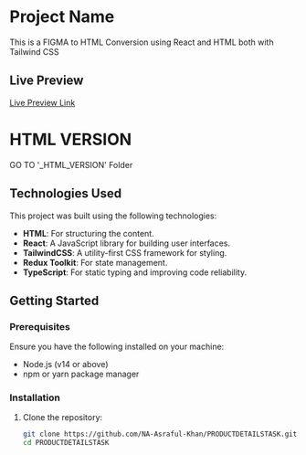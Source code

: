 # Project Name

This is a FIGMA to HTML Conversion using React and HTML both with Tailwind CSS

## Live Preview

[Live Preview Link](https://productdetaild.n-a-asraful-khan.xyz/)

# HTML VERSION

GO TO '\_HTML_VERSION' Folder

## Technologies Used

This project was built using the following technologies:

- **HTML**: For structuring the content.
- **React**: A JavaScript library for building user interfaces.
- **TailwindCSS**: A utility-first CSS framework for styling.
- **Redux Toolkit**: For state management.
- **TypeScript**: For static typing and improving code reliability.

## Getting Started

### Prerequisites

Ensure you have the following installed on your machine:

- Node.js (v14 or above)
- npm or yarn package manager

### Installation

1. Clone the repository:
   ```bash
   git clone https://github.com/NA-Asraful-Khan/PRODUCTDETAILSTASK.git
   cd PRODUCTDETAILSTASK
   ```
